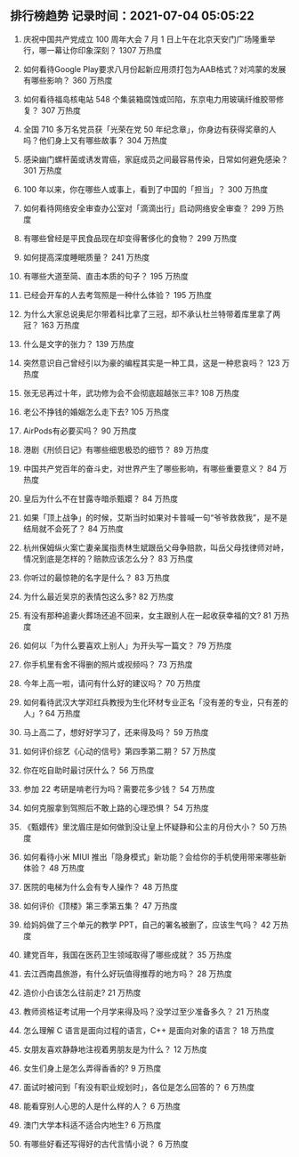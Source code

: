 
## 排行榜趋势 记录时间：2021-07-04 05:05:22
  
  1. 庆祝中国共产党成立 100 周年大会 7 月 1 日上午在北京天安门广场隆重举行，哪一幕让你印象深刻？ 1307 万热度
    
  2. 如何看待Google Play要求八月份起新应用须打包为AAB格式？对鸿蒙的发展有哪些影响？ 360 万热度
    
  3. 如何看待福岛核电站 548 个集装箱腐蚀或凹陷，东京电力用玻璃纤维胶带修复？ 307 万热度
    
  4. 全国 710 多万名党员获「光荣在党 50 年纪念章」，你身边有获得奖章的人吗？他们身上又有哪些故事？ 304 万热度
    
  5. 感染幽门螺杆菌或诱发胃癌，家庭成员之间最容易传染，日常如何避免感染？ 301 万热度
    
  6. 100 年以来，你在哪些人或事上，看到了中国的「担当」？ 300 万热度
    
  7. 如何看待网络安全审查办公室对「滴滴出行」启动网络安全审查？ 299 万热度
    
  8. 有哪些曾经是平民食品现在却变得奢侈化的食物？ 299 万热度
    
  9. 如何提高深度睡眠质量？ 241 万热度
    
  10. 有哪些大道至简、直击本质的句子？ 195 万热度
    
  11. 已经会开车的人去考驾照是一种什么体验？ 195 万热度
    
  12. 为什么大家总说奥尼尔带着科比拿了三冠，却不承认杜兰特带着库里拿了两冠？ 163 万热度
    
  13. 什么是文字的张力？ 139 万热度
    
  14. 突然意识自己曾经引以为豪的编程其实是一种工具，这是一种悲哀吗？ 123 万热度
    
  15. 张无忌再过十年，武功修为会不会彻底超越张三丰? 108 万热度
    
  16. 老公不挣钱的婚姻怎么走下去? 105 万热度
    
  17. AirPods有必要买吗？ 90 万热度
    
  18. 港剧《刑侦日记》有哪些细思极恐的细节？ 89 万热度
    
  19. 中国共产党百年的奋斗史，对世界产生了哪些影响，有哪些重要意义？ 84 万热度
    
  20. 皇后为什么不在甘露寺暗杀甄嬛？ 84 万热度
    
  21. 如果「顶上战争」的时候，艾斯当时如果对卡普喊一句“爷爷救救我”，是不是结局就不会死了？ 84 万热度
    
  22. 杭州保姆纵火案亡妻亲属指责林生斌跟岳父母争赔款，叫岳父母找律师对峙，情况到底是怎样的？赔款应该怎么分？ 83 万热度
    
  23. 你听过的最惊艳的名字是什么？ 83 万热度
    
  24. 为什么最近吴京的表情包这么多? 82 万热度
    
  25. 有没有那种追妻火葬场还追不回来，女主跟别人在一起收获幸福的文? 81 万热度
    
  26. 如何以「为什么要喜欢上别人」为开头写一篇文？ 79 万热度
    
  27. 你手机里有舍不得删的照片或视频吗？ 73 万热度
    
  28. 今年上高一啦，请问有什么好的建议吗？ 70 万热度
    
  29. 如何看待武汉大学邓红兵教授为生化环材专业正名「没有差的专业，只有差的人」? 64 万热度
    
  30. 马上高二了，想好好学习了，还来得及吗？ 59 万热度
    
  31. 如何评价综艺《心动的信号》第四季第二期？ 57 万热度
    
  32. 你在吃自助时最讨厌什么？ 56 万热度
    
  33. 参加 22 考研是啃老行为吗？需要花多少钱？ 54 万热度
    
  34. 如何克服拿到驾照后不敢上路的心理恐惧？ 54 万热度
    
  35. 《甄嬛传》里沈眉庄是如何做到没让皇上怀疑静和公主的月份大小？ 50 万热度
    
  36. 如何看待小米 MIUI 推出「隐身模式」新功能？会给你的手机使用带来哪些新体验？ 48 万热度
    
  37. 医院的电梯为什么会有专人操作？ 48 万热度
    
  38. 如何评价《顶楼》第三季第五集？ 47 万热度
    
  39. 给妈妈做了三个单元的教学 PPT，自己的署名被删了，应该生气吗？ 42 万热度
    
  40. 建党百年，我国在医药卫生领域取得了哪些成就？ 35 万热度
    
  41. 去江西南昌旅游，有什么好玩值得推荐的地方吗？ 28 万热度
    
  42. 造价小白该怎么往前走? 21 万热度
    
  43. 教师资格证考试用一个月学来得及吗？没学过至少准备多久？ 21 万热度
    
  44. 怎么理解 C 语言是面向过程的语言，C++ 是面向对象的语言？ 18 万热度
    
  45. 女朋友喜欢静静地注视着男朋友是为什么？ 12 万热度
    
  46. 女生们身上是怎么弄得香香的? 9 万热度
    
  47. 面试时被问到「有没有职业规划时」，各位是怎么回答的？ 6 万热度
    
  48. 能看穿别人心思的人是什么样的人？ 6 万热度
    
  49. 澳门大学本科适不适合内地生? 6 万热度
    
  50. 有哪些好看还写得好的古代言情小说？ 6 万热度
    